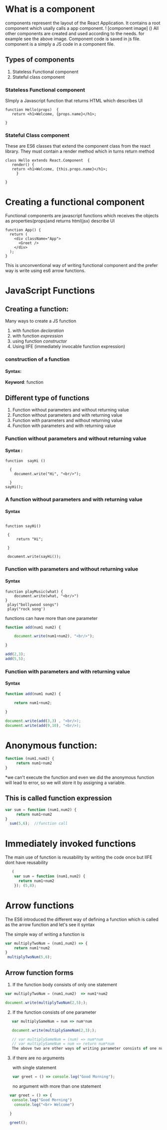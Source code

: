 # What is a component
components represent the layout of the React Application. It contains a root component which usally calls a app component. 
! [component image] ()
All other components are created and used according to the needs. for example see the above image.
Component code is  saved in js file. 
component is a simply a JS code in a component file.

##  Types of components
1. Stateless Functional component
2. Stateful class component

### Stateless Functional component
SImply a Javascript function that returns HTML which describes UI

```
function Hello(props)  {
   return <h1>Welcome, {props.name}</h1>;

}
```
### Stateful Class component
These are ES6 classes that extend the component class from the react library.
They must contain a render method which in turns return method
```
class Hello extends React.Component  {
   render() {
   return <h1>Welcome, {this.props.name}</h1>;
     }

}
```

# Creating a functional component

Functional components are javascript functions which receives the objects as properties(props)and returns html(jsx) describe UI

```
function App() {
  return (
    <div className="App">
      <Greet />
    </div>
  );
}
```
This is unconventional way of writing functional component and the prefer way is write using es6 arrow functions. 






#  JavaScript Functions

## Creating a function:

Many ways to create a JS function

1. with function *declaration*
2. with function *expression*
3. using function *constructor*
4. Using IIFE (immediately invocable function expression)

### construction of a function

#### Syntax:

**Keyword**: function


## Different type of functions
1. Function without parameters and without returning value
2. Function without parameters and with returning value
3. Function with  parameters and without returning value
4. Function with parameters and with returning value

###  Function without parameters and without returning value
#### Syntax : 

```
function  sayHi ()
  
  {
    document.write("Hi", "<br/>");

  }
sayHi();

```
### A function without parameters and with returning value

#### Syntax 

```

function sayHi()

 {
     return "Hi";  
  
 }

 document.write(sayHi());

 ```

 ### Function with  parameters and without returning value

 #### Syntax

 ```
 function playMusic(what) {
     document.write(what, "<br/>")
 }
  play("bollywood songs")
  play("rock song')
 ```

 functions can have more than one parameter

 ```js
 function add(num1 num2) {

     document.write(num1+num2), "<br/>");   
 
 }

add(2,3);
add(5,5); 
 ```

 ### Function with parameters and with returning value

 #### Syntax

 ```js
 function add(num1 num2) {

     return num1+num2;  
 
 }

document.write(add(3,3) , "<br/>);
document.write(add(9,10), "<br/>);
 
 ```

 # Anonymous function:

 ```js
 function (num1,num2) {
      return num1+num2
 }

 ```
 *we can't execute the function and even we did the anonymous function will lead to error, so we will store it by assigning a variable. 

 ## This is called function expression

 ```js
 var sum = function (num1,num2) {
      return num1+num2
 }
   sum(5,6);  //function call


 ```

 # Immediately invoked functions

The main use of function is reusability by writing the code once but IIFE dont have reusability

```js
   (
    var sum = function (num1,num2) {
      return num1+num2
    }); (5,8);
```

# Arrow functions

The ES6 introduced the different way of defining a function which is called as the arrow function and let's see it syntax

The simple way of writing a function is 
```js
var multiplyTwoNum = (num1,num2) => {
    return num1*num2
}
 multiplyTwoNum(5,6);

```
## Arrow function forms

1. If the function body consists of only one statement

```js
var multiplyTwoNum = (num1,num2)  => num1*num2

document.write(multiplyTwoNum(2,5););

```
2. If the function consists of one parameter 

```js
   var multiplySameNum = num => num*num 

   document.write(multiplySameNum(2,3););

   // var multiplySameNum = (num) => num*num
   // var multiplySameNum = num => return num*num
   The above two are other ways of writing parameter consists of one number

```
3. if there are  no arguments

     with single statement 

   ```js
   var greet = () => console.log("Good Morning");

   ```
    no argument with more than one statement


 ```js
   var greet = () => { 
    console.log("Good Morning")
     console.log("<br> Welcome")

   }

   greet();

   ```